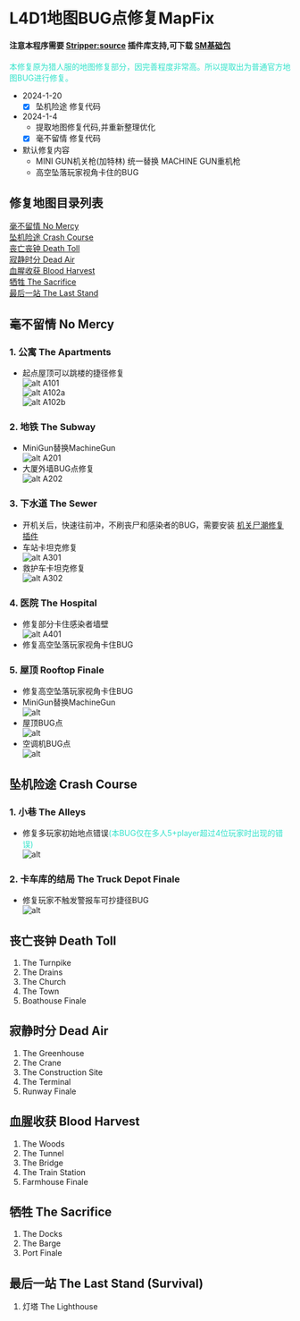 # L4D1地图BUG点修复MapFix
#### 注意本程序需要 [Stripper:source](http://www.bailopan.net/stripper/) 插件库支持,可下载 [SM基础包](https://github.com/ZBzibing/Left4Dead/tree/main/SM%E5%9F%BA%E7%A1%80%E5%8C%85)

<font color=#30e3ca>
本修复原为猎人服的地图修复部分，因完善程度非常高。所以提取出为普通官方地图BUG进行修复。
</font>

- 2024-1-20
  - [X] 坠机险途 修复代码
- 2024-1-4
  - 提取地图修复代码,并重新整理优化  
  - [x] 毫不留情 修复代码
- 默认修复内容
  - MINI GUN机关枪(加特林) 统一替换 MACHINE GUN重机枪
  - 高空坠落玩家视角卡住的BUG

## 修复地图目录列表
[毫不留情 No Mercy](#毫不留情-no-mercy)
<br>[坠机险途 Crash Course](#坠机险途-crash-course)
<br>[丧亡丧钟 Death Toll](#丧亡丧钟-death-toll)
<br>[寂静时分 Dead Air](#寂静时分-dead-air)
<br>[血腥收获 Blood Harvest](#血腥收获-blood-harvest)
<br>[牺牲 The Sacrifice](#牺牲-the-sacrifice)
<br>[最后一站 The Last Stand](#最后一站-the-last-stand-survival)

## 毫不留情 No Mercy
### 1. 公寓   The Apartments
- 起点屋顶可以跳楼的捷径修复  
![alt A101](./img/A101.jpg)  
![alt A102a](./img/A102a.jpg)  
![alt A102b](./img/A102b.jpg)
### 2. 地铁   The Subway
- MiniGun替换MachineGun  
![alt A201](./img/A201.jpg)
- 大厦外墙BUG点修复  
![alt A202](./img/A202.jpg)
### 3. 下水道 The Sewer  
- 开机关后，快速往前冲，不刷丧尸和感染者的BUG，需要安装 [机关尸潮修复插件](https://github.comZBzibing)
- 车站卡坦克修复  
![alt A301](./img/A301.jpg)
- 救护车卡坦克修复  
![alt A302](./img/A302.jpg)
### 4. 医院   The Hospital
- 修复部分卡住感染者墙壁  
![alt A401](./img/A402.jpg)
- 修复高空坠落玩家视角卡住BUG
### 5. 屋顶   Rooftop Finale
- 修复高空坠落玩家视角卡住BUG
- MiniGun替换MachineGun  
![alt](./img/A501.jpg)
- 屋顶BUG点  
![alt](./img/A502.jpg)
- 空调机BUG点  
![alt](./img/A503.jpg)


## 坠机险途 Crash Course
### 1. 小巷 The Alleys
- 修复多玩家初始地点错误<font color=#30e3ca>(本BUG仅在多人5+player超过4位玩家时出现的错误)</font>  
![alt](./img/B101.jpg)
### 2. 卡车库的结局 The Truck Depot Finale	
- 修复玩家不触发警报车可抄捷径BUG  
![alt](./img/B201.jpg)
## 丧亡丧钟 Death Toll
1. The Turnpike
2. The Drains
3. The Church
4. The Town
5. Boathouse Finale	
## 寂静时分 Dead Air
1. The Greenhouse
2. The Crane
3. The Construction Site
4. The Terminal
5. Runway Finale
## 血腥收获 Blood Harvest
1. The Woods
2. The Tunnel
3. The Bridge
4. The Train Station
5. Farmhouse Finale
## 牺牲 The Sacrifice
1. The Docks
2. The Barge
3. Port Finale
## 最后一站 The Last Stand (Survival)
1. 灯塔 The Lighthouse

<!--
1. 收费公路
1. 排水沟
2. 教会
3. 镇
4. 船屋结局	1. 温室
5. 起重机
6. 施工现场
7. 终端
8. 跑道结局
血液中的收获
血液中的收获	牺牲
牺牲	最后一站(存活，不要混淆L4D2版本)
最后一站(存活)
1. 树林里
2. 隧道
3. 桥
4. 火车站
5. 农舍的结局	1. 码头
6. 驳船
7. 口结局	灯塔 -->